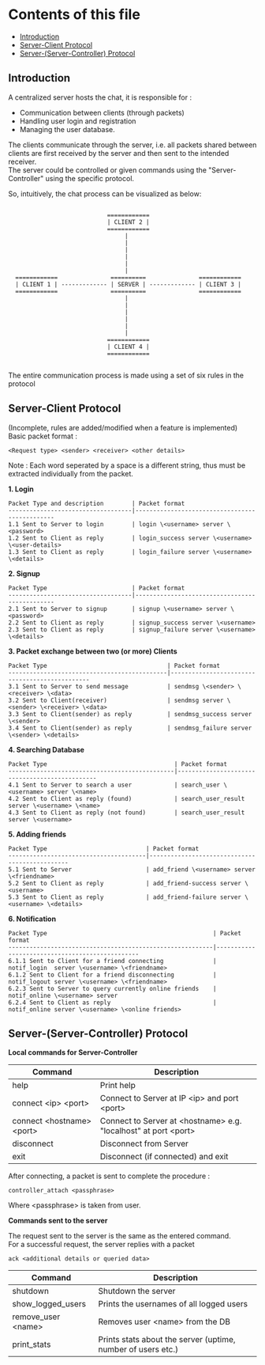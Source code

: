 Contents of this file
======================

* [Introduction](#introduction)
* [Server-Client Protocol](#server-client-protocol)
* [Server-(Server-Controller) Protocol](#server-server-controller-protocol)

Introduction
-------------

A centralized server hosts the chat, it is responsible for :  
* Communication between clients (through packets)
* Handling user login and registration
* Managing the user database.

The clients communicate through the server, i.e. all packets
shared between clients are first received by the server and
then sent to the intended receiver.  
The server could be controlled or given commands using the "Server-Controller" using the specific protocol.

So, intuitively, the chat process can be visualized as below:

```

                            ============
                            | CLIENT 2 |
                            ============
                                 |
                                 |
                                 |
                                 |
                                 |
                                 |
  ============               ==========               ============
  | CLIENT 1 | ------------- | SERVER | ------------- | CLIENT 3 |
  ============               ==========               ============
                                 |
                                 |
                                 |
                                 |
                                 |
                                 |
                            ============
                            | CLIENT 4 |
                            ============


```

The entire communication process is made using a set of six rules in the protocol



Server-Client Protocol
-----------------------

(Incomplete, rules are added/modified when a feature is implemented)  
Basic packet format :  
```
<Request type> <sender> <receiver> <other details>
```
Note : Each word seperated by a space is a different string, thus must be extracted individually from the packet.


**1. Login**

    Packet Type and description        | Packet format
    -----------------------------------|-----------------------------------------------
    1.1 Sent to Server to login        | login \<username> server \<password>
    1.2 Sent to Client as reply        | login_success server \<username> \<user-details>
    1.3 Sent to Client as reply        | login_failure server \<username> \<details>


**2. Signup**

    Packet Type                        | Packet format
    -----------------------------------|-----------------------------------------------
    2.1 Sent to Server to signup       | signup \<username> server \<password>
    2.2 Sent to Client as reply        | signup_success server \<username>
    2.3 Sent to Client as reply        | signup_failure server \<username> \<details>


**3. Packet exchange between two (or more) Clients**

    Packet Type                                  | Packet format
    ---------------------------------------------|-----------------------------------------------
    3.1 Sent to Server to send message           | sendmsg \<sender> \<receiver> \<data>
    3.2 Sent to Client(receiver)                 | sendmsg server \<sender> \<receiver> \<data>
    3.3 Sent to Client(sender) as reply          | sendmsg_success server \<sender>
    3.4 Sent to Client(sender) as reply          | sendmsg_failure server \<sender> \<details>


**4. Searching Database**

    Packet Type                                    | Packet format
    -----------------------------------------------|-----------------------------------------------
    4.1 Sent to Server to search a user            | search_user \<username> server \<name>
    4.2 Sent to Client as reply (found)            | search_user_result server \<username> \<name>
    4.3 Sent to Client as reply (not found)        | search_user_result server \<username>

**5. Adding friends**

    Packet Type                            | Packet format
    ---------------------------------------|-----------------------------------------------
    5.1 Sent to Server                     | add_friend \<username> server \<friendname>
    5.2 Sent to Client as reply            | add_friend-success server \<username>
    5.3 Sent to Client as reply            | add_friend-failure server \<username> \<details>

**6. Notification**

    Packet Type                                               | Packet format
    ----------------------------------------------------------|------------------------------------------------
    6.1.1 Sent to Client for a friend connecting              | notif_login  server \<username> \<friendname>
    6.1.2 Sent to Client for a friend disconnecting           | notif_logout server \<username> \<friendname>
    6.2.3 Sent to Server to query currently online friends    | notif_online \<username> server
    6.2.4 Sent to Client as reply                             | notif_online server \<username> \<online friends>

Server-(Server-Controller) Protocol
-----------------------------------


**Local commands for Server-Controller**  

| Command                     | Description
|-----------------------------|---------------------------------------------------------------
| help                        | Print help
| connect \<ip> \<port>       | Connect to Server at IP \<ip> and port \<port>
| connect \<hostname> \<port> | Connect to Server at \<hostname> e.g. "localhost" at port \<port>
| disconnect                  | Disconnect from Server
| exit                        | Disconnect (if connected) and exit

After connecting, a packet is sent to complete the procedure :  
```
controller_attach <passphrase>
``` 
Where \<passphrase> is taken from user.  

**Commands sent to the server**

The request sent to the server is the same as the entered command.  
For a successful request, the server replies with a packet  
```
ack <additional details or queried data>
```


| Command             | Description
|---------------------|---------------------------------------------------------------
| shutdown            | Shutdown the server
| show_logged_users   | Prints the usernames of all logged users
| remove_user \<name> | Removes user \<name> from the DB
| print_stats         | Prints stats about the server (uptime, number of users etc.)  |

